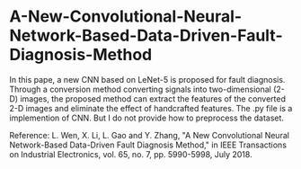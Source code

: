 # A-New-Convolutional-Neural-Network-Based-Data-Driven-Fault-Diagnosis-Method

In this pape, a new CNN based on LeNet-5 is proposed for fault diagnosis. Through a conversion method converting signals into two-dimensional (2-D) images, the proposed method can extract the features of the converted 2-D images and eliminate the effect of handcrafted features.
The .py file is a implemention of CNN. But I do not provide how to preprocess the dataset.

Reference:
L. Wen, X. Li, L. Gao and Y. Zhang, "A New Convolutional Neural Network-Based Data-Driven Fault Diagnosis Method," in IEEE Transactions on Industrial Electronics, vol. 65, no. 7, pp. 5990-5998, July 2018.
